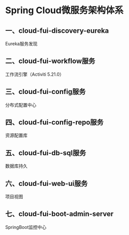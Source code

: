 # Spring Cloud微服务架构体系
## 一、cloud-fui-discovery-eureka
Eureka服务发现
## 二、cloud-fui-workflow服务
工作流引擎（Activiti 5.21.0）
## 三、cloud-fui-config服务
分布式配置中心
## 四、cloud-fui-config-repo服务
资源配置库
## 五、cloud-fui-db-sql服务
数据库持久
## 六、cloud-fui-web-ui服务
项目视图
## 七、cloud-fui-boot-admin-server
SpringBoot监控中心